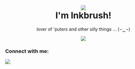 <h1 align="center"><img src="https://user-images.githubusercontent.com/101950684/226711099-5aedd14b-f25e-4a12-91ea-3287ed250056.gif"/> <br> I'm Inkbrush!</h1>
<p align="center">lover of 'puters and other silly things ... (¬‿¬)</p>

<p align="center">
  <a href="https://skillicons.dev">
    <img src="https://skillicons.dev/icons?i=git,kubernetes,docker,c,vim" />
  </a>
</p>

<h3 align="left">Connect with me:</h3>
<img src="https://user-images.githubusercontent.com/101950684/226710537-6999a415-b0f1-4065-b11a-0407249e1a8a.gif"/>
